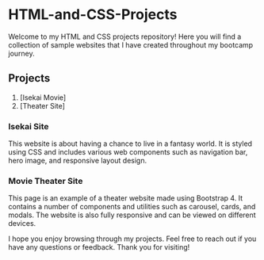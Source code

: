 # HTML-and-CSS-Projects
Welcome to my HTML and CSS projects repository! Here you will find a collection of sample websites that I have created throughout my bootcamp journey.

## Projects
1. [Isekai Movie] 
2. [Theater Site]

### Isekai Site
This website is about having a chance to live in a fantasy world. It is styled using CSS and includes various web components such as navigation bar, hero image, and responsive layout design.

### Movie Theater Site
This page is an example of a theater website made using Bootstrap 4. It contains a number of components and utilities such as carousel, cards, and modals. The website is also fully responsive and can be viewed on different devices.

I hope you enjoy browsing through my projects. Feel free to reach out if you have any questions or feedback. Thank you for visiting!
